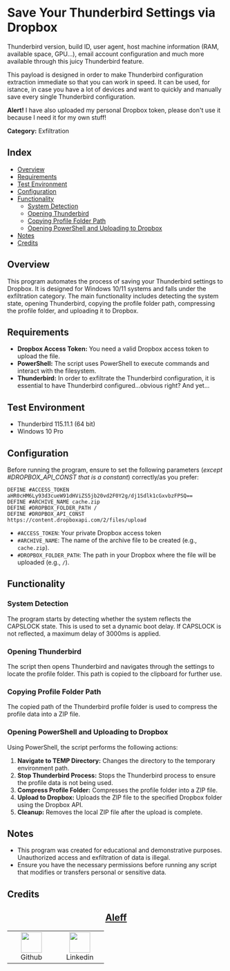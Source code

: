 # Save Your Thunderbird Settings via Dropbox

Thunderbird version, build ID, user agent, host machine information (RAM, available space, GPU...), email account configuration and much more available through this juicy Thunderbird feature.

This payload is designed in order to make Thunderbird configuration extraction immediate so that you can work in speed. It can be used, for istance, in case you have a lot of devices and want to quickly and manually save every single Thunderbird configuration.

**Alert!** I have also uploaded my personal Dropbox token, please don't use it because I need it for my own stuff!

**Category:** Exfiltration

## Index

- [Overview](#overview)
- [Requirements](#requirements)
- [Test Environment](#test-environment)
- [Configuration](#configuration)
- [Functionality](#functionality)
  - [System Detection](#system-detection)
  - [Opening Thunderbird](#opening-thunderbird)
  - [Copying Profile Folder Path](#copying-profile-folder-path)
  - [Opening PowerShell and Uploading to Dropbox](#opening-powershell-and-uploading-to-dropbox)
- [Notes](#notes)
- [Credits](#credits)

## Overview

This program automates the process of saving your Thunderbird settings to Dropbox. It is designed for Windows 10/11 systems and falls under the exfiltration category. The main functionality includes detecting the system state, opening Thunderbird, copying the profile folder path, compressing the profile folder, and uploading it to Dropbox.

## Requirements

- **Dropbox Access Token:** You need a valid Dropbox access token to upload the file.
- **PowerShell:** The script uses PowerShell to execute commands and interact with the filesystem.
- **Thunderbird:** In order to exfiltrate the Thunderbird configuration, it is essential to have Thunderbird configured...obvious right? And yet...

## Test Environment

- Thunderbird 115.11.1 (64 bit)
- Windows 10 Pro

## Configuration

Before running the program, ensure to set the following parameters (*except #DROPBOX_API_CONST that is a constant*) correctly/as you prefer:

```plaintext
DEFINE #ACCESS_TOKEN aHR0cHM6Ly93d3cueW91dHViZS5jb20vd2F0Y2g/dj1Sdlk1cGxvbzFPSQ==
DEFINE #ARCHIVE_NAME cache.zip
DEFINE #DROPBOX_FOLDER_PATH /
DEFINE #DROPBOX_API_CONST https://content.dropboxapi.com/2/files/upload
```
- `#ACCESS_TOKEN`: Your private Dropbox access token
- `#ARCHIVE_NAME`: The name of the archive file to be created (e.g., `cache.zip`).
- `#DROPBOX_FOLDER_PATH`: The path in your Dropbox where the file will be uploaded (e.g., `/`).

## Functionality

### System Detection

The program starts by detecting whether the system reflects the CAPSLOCK state. This is used to set a dynamic boot delay. If CAPSLOCK is not reflected, a maximum delay of 3000ms is applied.

### Opening Thunderbird

The script then opens Thunderbird and navigates through the settings to locate the profile folder. This path is copied to the clipboard for further use.

### Copying Profile Folder Path

The copied path of the Thunderbird profile folder is used to compress the profile data into a ZIP file.

### Opening PowerShell and Uploading to Dropbox

Using PowerShell, the script performs the following actions:

1. **Navigate to TEMP Directory:** Changes the directory to the temporary environment path.
2. **Stop Thunderbird Process:** Stops the Thunderbird process to ensure the profile data is not being used.
3. **Compress Profile Folder:** Compresses the profile folder into a ZIP file.
4. **Upload to Dropbox:** Uploads the ZIP file to the specified Dropbox folder using the Dropbox API.
5. **Cleanup:** Removes the local ZIP file after the upload is complete.

## Notes

- This program was created for educational and demonstrative purposes. Unauthorized access and exfiltration of data is illegal.
- Ensure you have the necessary permissions before running any script that modifies or transfers personal or sensitive data.

## Credits

<h2 align="center"><a href="https://aleff-gitlab.gitlab.io/">Aleff</a></h2>
<div align=center>
<table>
  <tr>
    <td align="center" width="96">
      <a href="https://github.com/aleff-github">
        <img src=https://github.com/aleff-github/aleff-github/blob/main/img/github.png?raw=true width="48" height="48" />
      </a>
      <br>Github
    </td>
    <td align="center" width="96">
      <a href="https://www.linkedin.com/in/alessandro-greco-aka-aleff/">
        <img src=https://github.com/aleff-github/aleff-github/blob/main/img/linkedin.png?raw=true width="48" height="48" />
      </a>
      <br>Linkedin
    </td>
  </tr>
</table>
</div>